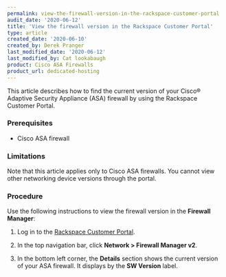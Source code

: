 ```yaml
---
permalink: view-the-firewall-version-in-the-rackspace-customer-portal
audit_date: '2020-06-12'
title: 'View the firewall version in the Rackspace Customer Portal'
type: article
created_date: '2020-06-10'
created_by: Derek Pranger
last_modified_date: '2020-06-12'
last_modified_by: Cat lookabaugh
product: Cisco ASA Firewalls
product_url: dedicated-hosting
---
```


This article describes how to find the current version of your Cisco&reg; Adaptive Security Appliance (ASA)
firewall by using the Rackspace Customer Portal.

### Prerequisites

   - Cisco ASA firewall

### Limitations

Note that this article applies only to Cisco ASA firewalls. You cannot view other networking device versions
through the portal.

### Procedure

Use the following instructions to view the firewall version in the **Firewall Manager**:

1. Log in to the [Rackspace Customer Portal](https://login.rackspace.com).

2. In the top navigation bar, click **Network > Firewall Manager v2**.

3. In the bottom left corner, the **Details** section shows the current version of your ASA firewall. It displays
by the **SW Version** label.
